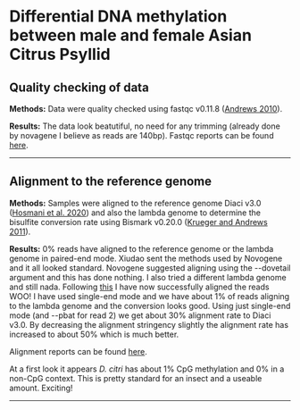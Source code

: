 # Differential DNA methylation between male and female Asian Citrus Psyllid


## Quality checking of data
**Methods:** Data were quality checked using fastqc v0.11.8 ([Andrews 2010](https://www.bioinformatics.babraham.ac.uk/projects/fastqc/)).

**Results:**
The data look beatutiful, no need for any trimming (already done by novagene I believe as reads are 140bp). Fastqc reports can be found [here](https://www.dropbox.com/sh/x77ogcoe0um250i/AAB-PO2nCbTiKzgdi9fPB8aEa?dl=0).

---

## Alignment to the reference genome
**Methods:** Samples were aligned to the reference genome Diaci v3.0 ([Hosmani et al. 2020](https://www.biorxiv.org/content/10.1101/869685v1)) and also the lambda genome to determine the bisulfite conversion rate using Bismark v0.20.0 ([Krueger and Andrews 2011](https://pubmed.ncbi.nlm.nih.gov/21493656/)).

**Results:**
0% reads have aligned to the reference genome or the lambda genome in paired-end mode. Xiudao sent the methods used by Novogene and it all looked standard. Novogene suggested aligning using the --dovetail argument and this has done nothing. I also tried a different lambda genome and still nada. Following [this](https://github.com/FelixKrueger/Bismark/blob/master/Docs/FAQ.md#mapping-strategies-for-paired-end-data) I have now successfully aligned the reads WOO! I have used single-end mode and we have about 1% of reads aligning to the lambda genome and the conversion looks good. Using just single-end mode (and --pbat for read 2) we get about 30% alignment rate to Diaci v3.0. By decreasing the alignment stringency slightly the alignment rate has increased to about 50% which is much better.

Alignment reports can be found [here](https://www.dropbox.com/sh/nnbg3ff8mqrde29/AAAzwR98UImg7NNKR_Qz9wgOa?dl=0). 

At a first look it appears *D. citri* has about 1% CpG methylation and 0% in a non-CpG context. This is pretty standard for an insect and a useable amount. Exciting!

---